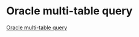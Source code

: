 # Oracle multi-table query
[Oracle multi-table query](https://aiwithcloud.com/2022/09/16/oracle_multi_table_query/)